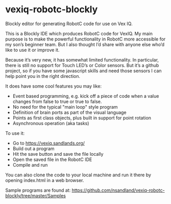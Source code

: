 # vexiq-robotc-blockly
Blockly editor for generating RobotC code for use on Vex IQ.

This is a Blockly IDE which produces RobotC code for VexIQ. My main purpose is to make the powerful functionality in RobotC more accessible for my son’s beginner team. But I also thought I’d share with anyone else who’d like to use it or improve it.

Because it’s very new, it has somewhat limited functionality. In particular, there is still no support for Touch LED’s or Color sensors. But it’s a github project, so if you have some javascript skills and need those sensors I can help point you in the right direction.

It does have some cool features you may like:
* Event based programming, e.g. kick off a piece of code when a value changes from false to true or true to false.
* No need for the typical "main loop" style program
* Definition of brain ports as part of the visual language
* Points as first class objects, plus built in support for point rotation
* Asynchronous operation (aka tasks)

To use it:

* Go to https://vexiq.sandlands.org/
* Build out a program
* Hit the save button and save the file locally
* Open the saved file in the RobotC IDE
* Compile and run

You can also clone the code to your local machine and run it there by opening index.html in a web browser.

Sample programs are found at:
https://github.com/nsandland/vexiq-robotc-blockly/tree/master/Samples
